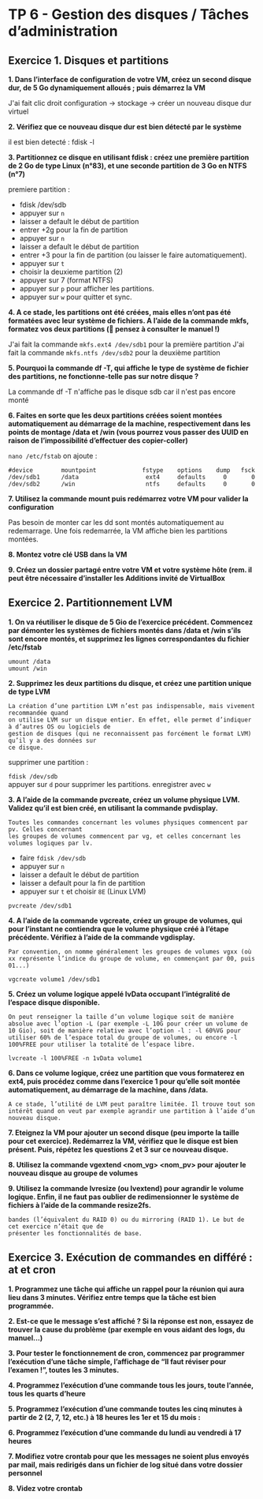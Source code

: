 # TP 6 - Gestion des disques / Tâches d’administration 

## Exercice 1. Disques et partitions

**1. Dans l’interface de configuration de votre VM, créez un second disque dur, de 5 Go dynamiquement alloués ; puis démarrez la VM**

J'ai fait clic droit configuration -> stockage -> créer un nouveau disque dur virtuel

**2. Vérifiez que ce nouveau disque dur est bien détecté par le système**

il est bien detecté : fdisk -l

**3. Partitionnez ce disque en utilisant fdisk : créez une première partition de 2 Go de type Linux (n°83), et une seconde partition de 3 Go en NTFS (n°7)**

premiere partition : <br>
- fdisk /dev/sdb<br>
- appuyer sur `n`<br>
- laisser a default le début de partition<br>
- entrer +2g pour la fin de partition<br>
- appuyer sur `n`<br>
- laisser a default le début de partition<br>
- entrer +3 pour la fin de partition (ou laisser le faire automatiquement). <br>
- appuyer sur `t`<br>
- choisir la deuxieme partition (2)<br>
- appuyer sur 7 (format NTFS)<br>
- appuyer sur `p` pour afficher les partitions.<br>
- appuyer sur `w` pour quitter et sync.

**4. A ce stade, les partitions ont été créées, mais elles n’ont pas été formatées avec leur système de fichiers. A l’aide de la commande mkfs, formatez vos deux partitions ( pensez à consulter le manuel !)**

J'ai fait la commande `mkfs.ext4 /dev/sdb1` pour la première partition J'ai fait la commande `mkfs.ntfs /dev/sdb2` pour la deuxième partition

**5. Pourquoi la commande df -T, qui affiche le type de système de fichier des partitions, ne fonctionne-telle pas sur notre disque ?**

La commande df -T n'affiche pas le disque sdb car il n'est pas encore monté

**6. Faites en sorte que les deux partitions créées soient montées automatiquement au démarrage de la machine, respectivement dans les points de montage /data et /win (vous pourrez vous passer des UUID en raison de l’impossibilité d’effectuer des copier-coller)**

`nano /etc/fstab`
on ajoute :
```
#device        mountpoint             fstype    options    dump   fsck
/dev/sdb1      /data                   ext4     defaults     0       0
/dev/sdb2      /win                    ntfs     defaults     0       0
```

**7. Utilisez la commande mount puis redémarrez votre VM pour valider la configuration**

Pas besoin de monter car les dd sont montés automatiquement au redemarrage. Une fois redemarrée, la VM affiche bien les partitions montées.

**8. Montez votre clé USB dans la VM**



**9. Créez un dossier partagé entre votre VM et votre système hôte (rem. il peut être nécessaire d’installer les Additions invité de VirtualBox**



## Exercice 2. Partitionnement LVM

**1. On va réutiliser le disque de 5 Gio de l’exercice précédent. Commencez par démonter les systèmes de fichiers montés dans /data et /win s’ils sont encore montés, et supprimez les lignes correspondantes du fichier /etc/fstab**

`umount /data`<br>
`umount /win`

**2. Supprimez les deux partitions du disque, et créez une partition unique de type LVM**

```
La création d’une partition LVM n’est pas indispensable, mais vivement recommandée quand
on utilise LVM sur un disque entier. En effet, elle permet d’indiquer à d’autres OS ou logiciels de
gestion de disques (qui ne reconnaissent pas forcément le format LVM) qu’il y a des données sur
ce disque.
```

supprimer une partition : 

`fdisk /dev/sdb`<br>
appuyer sur `d` pour supprimer les partitions.
enregistrer avec `w`

**3. A l’aide de la commande pvcreate, créez un volume physique LVM. Validez qu’il est bien créé, en utilisant la commande pvdisplay.**

```
Toutes les commandes concernant les volumes physiques commencent par pv. Celles concernant
les groupes de volumes commencent par vg, et celles concernant les volumes logiques par lv.
```

- faire `fdisk /dev/sdb`<br>
- appuyer sur `n`<br>
- laisser a default le début de partition<br>
- laisser a default pour la fin de partition<br>
- appuyer sur `t` et choisir `8E` (Linux LVM)<br>

`pvcreate /dev/sdb1`

**4. A l’aide de la commande vgcreate, créez un groupe de volumes, qui pour l’instant ne contiendra que le volume physique créé à l’étape précédente. Vérifiez à l’aide de la commande vgdisplay.**

```
Par convention, on nomme généralement les groupes de volumes vgxx (où xx représente l’indice du groupe de volume, en commençant par 00, puis 01...)
```

`vgcreate volume1 /dev/sdb1`

**5. Créez un volume logique appelé lvData occupant l’intégralité de l’espace disque disponible.**

```
On peut renseigner la taille d’un volume logique soit de manière absolue avec l’option -L (par exemple -L 10G pour créer un volume de 10 Gio), soit de manière relative avec l’option -l : -l 60%VG pour utiliser 60% de l’espace total du groupe de volumes, ou encore -l 100%FREE pour utiliser la totalité de l’espace libre.
```

`lvcreate -l 100%FREE -n 1vData volume1`

**6. Dans ce volume logique, créez une partition que vous formaterez en ext4, puis procédez comme dans l’exercice 1 pour qu’elle soit montée automatiquement, au démarrage de la machine, dans /data.**

```
A ce stade, l’utilité de LVM peut paraître limitée. Il trouve tout son intérêt quand on veut par exemple agrandir une partition à l’aide d’un nouveau disque.
```



**7. Eteignez la VM pour ajouter un second disque (peu importe la taille pour cet exercice). Redémarrez la VM, vérifiez que le disque est bien présent. Puis, répétez les questions 2 et 3 sur ce nouveau disque.**

**8. Utilisez la commande vgextend <nom_vg> <nom_pv> pour ajouter le nouveau disque au groupe de volumes**

**9. Utilisez la commande lvresize (ou lvextend) pour agrandir le volume logique. Enfin, il ne faut pas oublier de redimensionner le système de fichiers à l’aide de la commande resize2fs.**
```Il est possible d’aller beaucoup plus loin avec LVM, par exemple en créant des volumes par
bandes (l’équivalent du RAID 0) ou du mirroring (RAID 1). Le but de cet exercice n’était que de
présenter les fonctionnalités de base.
```

## Exercice 3. Exécution de commandes en différé : at et cron

**1. Programmez une tâche qui affiche un rappel pour la réunion qui aura lieu dans 3 minutes. Vérifiez
entre temps que la tâche est bien programmée.**

**2. Est-ce que le message s’est affiché ? Si la réponse est non, essayez de trouver la cause du problème (par
exemple en vous aidant des logs, du manuel...)**

**3. Pour tester le fonctionnement de cron, commencez par programmer l’exécution d’une tâche simple,
l’affichage de “Il faut réviser pour l’examen !”, toutes les 3 minutes.**

**4. Programmez l’exécution d’une commande tous les jours, toute l’année, tous les quarts d’heure**

**5. Programmez l’exécution d’une commande toutes les cinq minutes à partir de 2 (2, 7, 12, etc.) à 18
heures les 1er et 15 du mois :**

**6. Programmez l’exécution d’une commande du lundi au vendredi à 17 heures**

**7. Modifiez votre crontab pour que les messages ne soient plus envoyés par mail, mais redirigés dans un
fichier de log situé dans votre dossier personnel**

**8. Videz votre crontab**

